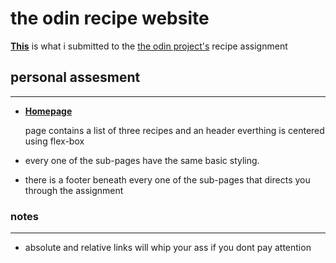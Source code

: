 # **the odin recipe website**

**[This](https://kojokwakye.github.io/odin-recipes/)** is what i submitted to the [the odin project's](https://www.theodinproject.com/) recipe assignment


## personal assesment
---

- **[Homepage](https://kojokwakye.github.io/odin-recipes/)**

    page contains  a list of three recipes and an header
    everthing is centered using flex-box

- every one of the sub-pages have the same basic styling. 
- there is a footer beneath every one of the sub-pages that directs you through the assignment


### notes
---
- absolute and relative links will whip your ass if you dont pay attention
